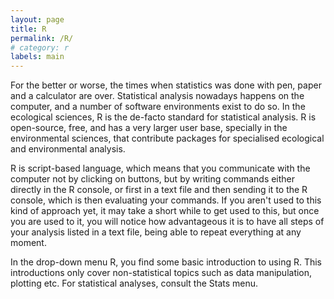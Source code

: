 ```yaml
---
layout: page
title: R
permalink: /R/
# category: r
labels: main
---
```


For the better or worse, the times when statistics was done with pen, paper and a calculator are over. Statistical analysis nowadays happens on the computer, and a number of software environments exist to do so. In the ecological sciences, R is the de-facto standard for statistical analysis. R is open-source, free, and has a very larger user base, specially in the environmental sciences, that contribute packages for specialised ecological and environmental analysis. 

R is script-based language, which means that you communicate with the computer not by clicking on buttons, but by writing commands either directly in the R console, or first in a text file and then sending it to the R console, which is then evaluating your commands. If you aren't used to this kind of approach yet, it may take a short while to get used to this, but once you are used to it, you will notice how advantageous it is to have all steps of your analysis listed in a text file, being able to repeat everything at any moment.

In the drop-down menu R, you find some basic introduction to using R. This introductions only cover non-statistical topics such as data manipulation, plotting etc. For statistical analyses, consult the Stats menu.
